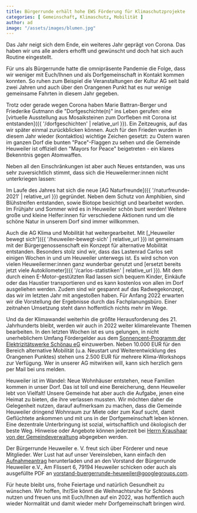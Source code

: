 ```yaml
---
title: Bürgerrunde erhält hohe EWS Förderung für Klimaschutzprojekte
categories: [ Gemeinschaft, Klimaschutz, Mobilität ]
author: ad
image: "/assets/images/blumen.jpg"
---
```

Das Jahr neigt sich dem Ende, ein weiteres Jahr geprägt von Corona. Das haben wir uns alle anders erhofft und gewünscht und doch hat sich auch Routine eingestellt.

Für uns als Bürgerrunde hatte die omnipräsente Pandemie die Folge, dass wir weniger mit Euch/Ihnen und als Dorfgemeinschaft in Kontakt kommen konnten. So ruhen zum Beispiel die Veranstaltungen der Kultur AG seit bald zwei Jahren und auch über den Orangenen Punkt hat es nur wenige gemeinsame Fahrten in diesem Jahr gegeben.
 
Trotz oder gerade wegen Corona haben Marie Battran-Berger und Friederike Gutmann die "Dorfgeschichte(n)" ins Leben gerufen: eine [virtuelle Ausstellung aus Mosaiksteinen zum Dorfleben mit Corona ist entstanden]({{ '/dorfgeschichten' | relative_url }}). Ein Zeitzeugnis, auf das wir später einmal zurückblicken können. Auch für den Frieden wurden in diesem Jahr wieder (kontaktlos) wichtige Zeichen gesetzt: zu Ostern waren im ganzen Dorf die bunten "Pace"-Flaggen zu sehen und die Gemeinde Heuweiler ist offiziell den "Mayors for Peace" beigetreten - ein klares Bekenntnis gegen Atomwaffen.  

Neben all den Einschränkungen ist aber auch Neues entstanden, was uns sehr zuversichtlich stimmt, dass sich die Heuweilermer:innen nicht unterkriegen lassen:

Im Laufe des Jahres hat sich die neue [AG Naturfreunde]({{ '/naturfreunde-2021' | relative_url }}) gegründet. Neben dem Schutz von Amphibien, sind Blühstreifen entstanden, sowie Biotope besichtigt und bearbeitet worden. Im Frühjahr und Sommer wird es in Heuweiler schön bunt werden! Weitere große und kleine Helfer:innen für verschiedene Aktionen rund um die schöne Natur in unserem Dorf sind immer willkommen.

Auch die AG Klima und Mobilität hat weitergearbeitet. Mit [„Heuweiler bewegt sich“]({{ '/heuweiler-bewegt-sich' | relative_url }}) ist gemeinsam mit der Bürgergenossenschaft ein Konzept für alternative Mobilität entstanden. Besonders stolz sind wir, dass das Lastenrad Carlos seit einigen Wochen in und um Heuweiler unterwegs ist. Es wird schon von vielen Heuweilermer:innen ganz wunderbar genutzt und [ersetzt bereits jetzt viele Autokilometer]({{ '/carlos-statistiken' | relative_url }}). Mit dem durch einen E-Motor-gestützten Rad lassen sich bequem Kinder, Einkäufe oder das Haustier transportieren und es kann kostenlos von allen im Dorf ausgeliehen werden. Zudem sind wir gespannt auf das Radwegekonzept, das wir im letzten Jahr mit angestoßen haben. Für Anfang 2022 erwarten wir die Vorstellung der Ergebnisse durch das Fachplanungsbüro. Einer zeitnahen Umsetzung steht dann hoffentlich nichts mehr im Wege.

Und da der Klimawandel weiterhin die größte Herausforderung des 21. Jahrhunderts bleibt, werden wir auch in 2022 weiter klimarelevante Themen bearbeiten. In den letzten Wochen ist es uns gelungen, in nicht unerheblichem Umfang Fördergelder aus dem [Sonnencent-Programm der Elektrizitätswerke Schönau eG](https://www.ews-schoenau.de/unser-foerderprogramm/) einzuwerben. Neben 10.000 EUR für den Bereich alternative Mobilität (u.a. Neustart und Weiterentwicklung des Orangenen Punktes) stehen uns 2.500 EUR für mehrere Klima-Workshops zur Verfügung. Wer in unserer AG mitwirken will, kann sich herzlich gern per Mail bei uns melden.

Heuweiler ist im Wandel: Neue Wohnhäuser entstehen, neue Familien kommen in unser Dorf. Das ist toll und eine Bereicherung, denn Heuweiler lebt von Vielfalt! Unsere Gemeinde hat aber auch die Aufgabe, jenen eine Heimat zu bieten, die ihre verlassen mussten. Wir möchten daher die Gelegenheit nutzen, darauf aufmerksam zu machen, dass die Gemeinde Heuweiler dringend Wohnraum zur Miete oder zum Kauf sucht, damit Geflüchtete ankommen und mit uns in der Dorfgemeinschaft leben können. Eine dezentrale Unterbringung ist sozial, wirtschaftlich und ökologisch der beste Weg. Hinweise oder Angebote können jederzeit bei [Herrn Kraushaar von der Gemeindeverwaltung](https://www.gundelfingen.de/leben-wohnen/fluechtlinge/fluechtlinge-in-gundelfingen) abgegeben werden.

Der Bürgerrunde Heuweiler e. V. freut sich über Förderer und neue Mitglieder. Wer Lust hat auf unser Vereinsleben, kann einfach den [Aufnahmeantrag](https://buergerrunde.heuweiler.net/about) herunterladen und an den Vorstand der Bürgerrunde Heuweiler e.V., Am Flissert 6, 79194 Heuweiler schicken oder auch als ausgefüllte PDF an vorstand-buergerrunde-heuweiler@googlegroups.com.

Für heute bleibt uns, frohe Feiertage und natürlich Gesundheit zu wünschen. Wir hoffen, Ihr/Sie könnt die Weihnachtsruhe für Schönes nutzen und freuen uns mit Euch/Ihnen auf ein 2022, was hoffentlich auch wieder Normalität und damit wieder mehr Dorfgemeinschaft bringen wird.
